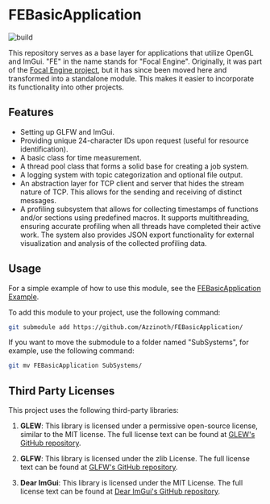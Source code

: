 # FEBasicApplication

![build](https://github.com/Azzinoth/FEBasicApplication/actions/workflows/Build.yml/badge.svg?branch=master)

This repository serves as a base layer for applications that utilize OpenGL and ImGui. "FE" in the name stands for "Focal Engine". Originally, it was part of the [Focal Engine project](https://github.com/Azzinoth/FocalEngine/), but it has since been moved here and transformed into a standalone module. This makes it easier to incorporate its functionality into other projects.

## Features

- Setting up GLFW and ImGui.
- Providing unique 24-character IDs upon request (useful for resource identification).
- A basic class for time measurement.
- A thread pool class that forms a solid base for creating a job system.
- A logging system with topic categorization and optional file output.
- An abstraction layer for TCP client and server that hides the stream nature of TCP. This allows for the sending and receiving of distinct messages.
- A profiling subsystem that allows for collecting timestamps of functions and/or sections using predefined macros. It supports multithreading, ensuring accurate profiling when all threads have completed their active work. The system also provides JSON export functionality for external visualization and analysis of the collected profiling data.

## Usage

For a simple example of how to use this module, see the [FEBasicApplication Example](https://github.com/Azzinoth/FEBasicApplication-Example).

To add this module to your project, use the following command:

```bash
git submodule add https://github.com/Azzinoth/FEBasicApplication/
```

If you want to move the submodule to a folder named "SubSystems", for example, use the following command:

```bash
git mv FEBasicApplication SubSystems/
```

## Third Party Licenses

This project uses the following third-party libraries:

1) **GLEW**: This library is licensed under a permissive open-source license, similar to the MIT license. The full license text can be found at [GLEW's GitHub repository](https://github.com/nigels-com/glew/blob/master/LICENSE.txt).

2) **GLFW**: This library is licensed under the zlib License. The full license text can be found at [GLFW's GitHub repository](https://github.com/glfw/glfw/blob/master/LICENSE.md).

3) **Dear ImGui**: This library is licensed under the MIT License. The full license text can be found at [Dear ImGui's GitHub repository](https://github.com/ocornut/imgui/blob/master/LICENSE.txt).
